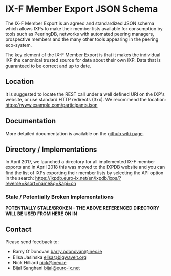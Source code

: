 IX-F Member Export JSON Schema
================================

The IX-F Member Export is an agreed and standardized JSON schema which allows IXPs to make their member lists available for consumption by tools such as PeeringDB, networks with automated peering managers, prospective members and the many other tools appearing in the peering eco-system.

The key element of the IX-F Member Export is that it makes the individual IXP the canonical trusted source for data about their own IXP. Data that is guaranteed to be correct and up to date.


## Location

It is suggested to locate the REST call under a well defined URI on the IXP's website, or use standard HTTP redirects (3xx). We recommend the location: https://www.example.com/participants.json

## Documentation

More detailed documentation is available on the [github wiki page](https://github.com/euro-ix/json-schemas/wiki).

## Directory / Implementations

In April 2017, we launched a directory for all implemented IX-F member exports and in April 2018 this was moved to the IXPDB website and you can find the list of IXPs exporting their member lists by selecting the API option in the search: https://ixpdb.euro-ix.net/en/ixpdb/ixps/?reverse=&sort=name&q=&api=on

### Stale / Potentially Broken Implementations 

**POTENTIALLY STALE/BROKEN - THE ABOVE REFERENCED DIRECTORY WILL BE USED FROM HERE ON IN**

## Contact

Please send feedback to:

* Barry O'Donovan <barry.odonovan@inex.ie>
* Elisa Jasinska <elisa@bigwaveit.org>
* Nick Hilliard <nick@inex.ie>
* Bijal Sanghani <bijal@euro-ix.net>
